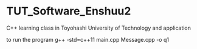 # TUT_Software_Enshuu2
C++ learning class in Toyohashi University of Technology and application

to run the program
g++ -std=c++11 main.cpp Message.cpp -o q1